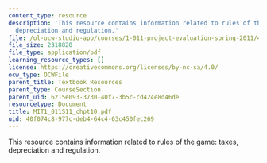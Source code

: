 ```yaml
---
content_type: resource
description: 'This resource contains information related to rules of the game: taxes,
  depreciation and regulation.'
file: /ol-ocw-studio-app/courses/1-011-project-evaluation-spring-2011/40f074c8977cdeb464c463c450fec269_MIT1_011S11_chpt10.pdf
file_size: 2318820
file_type: application/pdf
learning_resource_types: []
license: https://creativecommons.org/licenses/by-nc-sa/4.0/
ocw_type: OCWFile
parent_title: Textbook Resources
parent_type: CourseSection
parent_uid: 6215e093-3730-40f7-3b5c-cd424e8d46de
resourcetype: Document
title: MIT1_011S11_chpt10.pdf
uid: 40f074c8-977c-deb4-64c4-63c450fec269
---
```

This resource contains information related to rules of the game: taxes, depreciation and regulation.
